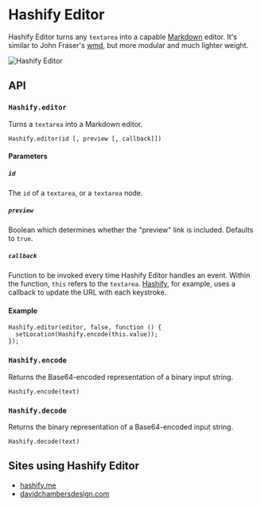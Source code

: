 # Hashify Editor
 
Hashify Editor turns any `textarea` into a capable [Markdown][1] editor. It's
similar to John Fraser's [wmd][2], but more modular and much lighter weight.
 
![Hashify Editor][3]
 
 
## API
 
### `Hashify.editor`
 
Turns a `textarea` into a Markdown editor.
 
    Hashify.editor(id [, preview [, callback]])
 
#### Parameters
 
##### `id`
 
The `id` of a `textarea`, or a `textarea` node.
 
##### `preview`
 
Boolean which determines whether the "preview" link is included. Defaults to
`true`.
 
##### `callback`
 
Function to be invoked every time Hashify Editor handles an event. Within the
function, `this` refers to the `textarea`. [Hashify][4], for example, uses a
callback to update the URL with each keystroke.
 
#### Example
 
    Hashify.editor(editor, false, function () {
      setLocation(Hashify.encode(this.value));
    });
 
### `Hashify.encode`
 
Returns the Base64-encoded representation of a binary input string.
 
    Hashify.encode(text)
 
### `Hashify.decode`
 
Returns the binary representation of a Base64-encoded input string.
 
    Hashify.decode(text)
 
 
## Sites using Hashify Editor
 
  - [hashify.me][4]
  - [davidchambersdesign.com][5]
 
 
[1]: http://daringfireball.net/projects/markdown/syntax
[2]: http://code.google.com/p/wmd/
[3]: http://cdn.bitbucket.org/davidchambers/hashify-editor/downloads/hashify-editor.png
[4]: http://hashify.me/
[5]: http://davidchambersdesign.com/
